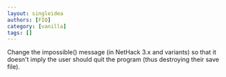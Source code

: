 ```yaml
---
layout: singleidea
authors: [FIQ]
category: [vanilla]
tags: []
---
```

Change the impossible() message (in NetHack 3.x and variants) so that it doesn't imply the user should quit the program (thus destroying their save file).
